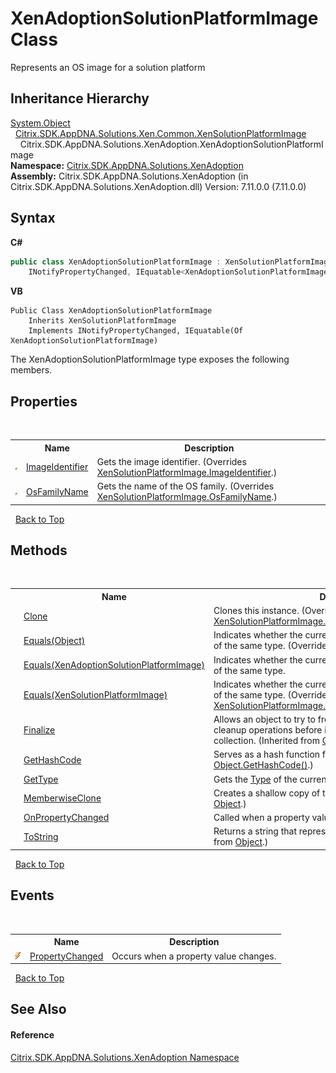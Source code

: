 # XenAdoptionSolutionPlatformImage Class
 

Represents an OS image for a solution platform


## Inheritance Hierarchy
<a href="http://msdn2.microsoft.com/en-us/library/e5kfa45b" target="_blank">System.Object</a><br />&nbsp;&nbsp;<a href="825dc18e-06f5-8c18-6277-79effd9cd964">Citrix.SDK.AppDNA.Solutions.Xen.Common.XenSolutionPlatformImage</a><br />&nbsp;&nbsp;&nbsp;&nbsp;Citrix.SDK.AppDNA.Solutions.XenAdoption.XenAdoptionSolutionPlatformImage<br />
**Namespace:**&nbsp;<a href="2a3ca15a-daca-4e24-783c-63ca2cba5f92">Citrix.SDK.AppDNA.Solutions.XenAdoption</a><br />**Assembly:**&nbsp;Citrix.SDK.AppDNA.Solutions.XenAdoption (in Citrix.SDK.AppDNA.Solutions.XenAdoption.dll) Version: 7.11.0.0 (7.11.0.0)

## Syntax

**C#**
```csharp
public class XenAdoptionSolutionPlatformImage : XenSolutionPlatformImage, 
	INotifyPropertyChanged, IEquatable<XenAdoptionSolutionPlatformImage>
```

**VB**
```vbnet
Public Class XenAdoptionSolutionPlatformImage
	Inherits XenSolutionPlatformImage
	Implements INotifyPropertyChanged, IEquatable(Of XenAdoptionSolutionPlatformImage)
```

The XenAdoptionSolutionPlatformImage type exposes the following members.


## Properties
&nbsp;<table><tr><th></th><th>Name</th><th>Description</th></tr><tr><td>![Public property](media/pubproperty.gif "Public property")</td><td><a href="a5116cd7-1bc0-3ed0-89a2-3be755e909c4">ImageIdentifier</a></td><td>
Gets the image identifier.
 (Overrides <a href="7223fe3d-5e12-4ade-13fd-c11888b0add9">XenSolutionPlatformImage.ImageIdentifier</a>.)</td></tr><tr><td>![Public property](media/pubproperty.gif "Public property")</td><td><a href="16dac25a-1fda-09ed-5eff-8269dd986dd2">OsFamilyName</a></td><td>
Gets the name of the OS family.
 (Overrides <a href="b84edbc7-d461-d9c8-8273-bc289804733f">XenSolutionPlatformImage.OsFamilyName</a>.)</td></tr></table>&nbsp;
<a href="#xenadoptionsolutionplatformimage-class">Back to Top</a>

## Methods
&nbsp;<table><tr><th></th><th>Name</th><th>Description</th></tr><tr><td>![Public method](media/pubmethod.gif "Public method")</td><td><a href="801136db-fb9e-69b0-09dd-1a495585951c">Clone</a></td><td>
Clones this instance.
 (Overrides <a href="f9ee4d20-e9b6-b5fc-d453-05c9f8edba36">XenSolutionPlatformImage.Clone()</a>.)</td></tr><tr><td>![Public method](media/pubmethod.gif "Public method")</td><td><a href="0cc1846c-fbd0-ae34-2eee-d910ef483fe7">Equals(Object)</a></td><td>
Indicates whether the current object is equal to another object of the same type.
 (Overrides <a href="http://msdn2.microsoft.com/en-us/library/bsc2ak47" target="_blank">Object.Equals(Object)</a>.)</td></tr><tr><td>![Public method](media/pubmethod.gif "Public method")</td><td><a href="9ca873f1-30c4-f9f2-bf74-d9e1ff1f546c">Equals(XenAdoptionSolutionPlatformImage)</a></td><td>
Indicates whether the current object is equal to another object of the same type.</td></tr><tr><td>![Public method](media/pubmethod.gif "Public method")</td><td><a href="17ab4645-8bb4-f4b7-a775-79ce32fecf99">Equals(XenSolutionPlatformImage)</a></td><td>
Indicates whether the current object is equal to another object of the same type.
 (Overrides <a href="ec4d22aa-8d87-8dc8-67ca-68e78a4f423c">XenSolutionPlatformImage.Equals(XenSolutionPlatformImage)</a>.)</td></tr><tr><td>![Protected method](media/protmethod.gif "Protected method")</td><td><a href="http://msdn2.microsoft.com/en-us/library/4k87zsw7" target="_blank">Finalize</a></td><td>
Allows an object to try to free resources and perform other cleanup operations before it is reclaimed by garbage collection.
 (Inherited from <a href="http://msdn2.microsoft.com/en-us/library/e5kfa45b" target="_blank">Object</a>.)</td></tr><tr><td>![Public method](media/pubmethod.gif "Public method")</td><td><a href="003564bc-d396-8bda-89e9-13ff838dd5b5">GetHashCode</a></td><td>
Serves as a hash function for a particular type.
 (Overrides <a href="http://msdn2.microsoft.com/en-us/library/zdee4b3y" target="_blank">Object.GetHashCode()</a>.)</td></tr><tr><td>![Public method](media/pubmethod.gif "Public method")</td><td><a href="http://msdn2.microsoft.com/en-us/library/dfwy45w9" target="_blank">GetType</a></td><td>
Gets the <a href="http://msdn2.microsoft.com/en-us/library/42892f65" target="_blank">Type</a> of the current instance.
 (Inherited from <a href="http://msdn2.microsoft.com/en-us/library/e5kfa45b" target="_blank">Object</a>.)</td></tr><tr><td>![Protected method](media/protmethod.gif "Protected method")</td><td><a href="http://msdn2.microsoft.com/en-us/library/57ctke0a" target="_blank">MemberwiseClone</a></td><td>
Creates a shallow copy of the current <a href="http://msdn2.microsoft.com/en-us/library/e5kfa45b" target="_blank">Object</a>.
 (Inherited from <a href="http://msdn2.microsoft.com/en-us/library/e5kfa45b" target="_blank">Object</a>.)</td></tr><tr><td>![Protected method](media/protmethod.gif "Protected method")</td><td><a href="b396ab39-6e04-aa71-d84a-7f58f32cf0c6">OnPropertyChanged</a></td><td>
Called when a property value changes.</td></tr><tr><td>![Public method](media/pubmethod.gif "Public method")</td><td><a href="http://msdn2.microsoft.com/en-us/library/7bxwbwt2" target="_blank">ToString</a></td><td>
Returns a string that represents the current object.
 (Inherited from <a href="http://msdn2.microsoft.com/en-us/library/e5kfa45b" target="_blank">Object</a>.)</td></tr></table>&nbsp;
<a href="#xenadoptionsolutionplatformimage-class">Back to Top</a>

## Events
&nbsp;<table><tr><th></th><th>Name</th><th>Description</th></tr><tr><td>![Public event](media/pubevent.gif "Public event")</td><td><a href="9df8cfef-333d-1a35-ccf2-6807db97be1c">PropertyChanged</a></td><td>
Occurs when a property value changes.</td></tr></table>&nbsp;
<a href="#xenadoptionsolutionplatformimage-class">Back to Top</a>

## See Also


#### Reference
<a href="2a3ca15a-daca-4e24-783c-63ca2cba5f92">Citrix.SDK.AppDNA.Solutions.XenAdoption Namespace</a><br />